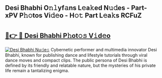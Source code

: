 ## Desi Bhabhi O𝚗𝚕yf𝚊ns L𝚎a𝚔ed N𝚞𝚍es - Part-xPV P𝚑𝚘tos Vi𝚍𝚎o - H𝚘𝚝 Part L𝚎a𝚔s RCFuZ

# <h2><a href="http://kf3xkoj.oniu.top/?m=Desi+Bhabhi">🔗👉 🔴 Desi Bhabhi P𝚑ot𝚘𝚜 V𝚒d𝚎o</a></h2>

[![Desi Bhabhi Nu𝚍e𝚜](https://i.imgur.com/0qMVB7G.gif)](http://kf3xkoj.oniu.top/?m=Desi+Bhabhi)
Cybernetic performer and multimedia innovator Desi Bhabhi, known for publishing dance and lifestyle tutorials through viral dance moves and compact clips. The public persona of Desi Bhabhi is defined by its friendly and relatable nature, but the mysteries of his private life remain a tantalizing enigma.  
